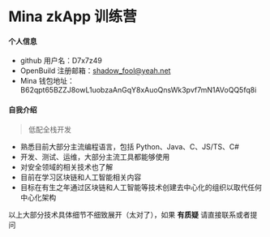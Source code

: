# Mina zkApp 训练营


#### 个人信息

- github 用户名：D7x7z49
- OpenBuild 注册邮箱：shadow_fool@yeah.net
- Mina 钱包地址：B62qpt65BZZJ8owL1uobzaAnGqY8xAuoQnsWk3pvf7mN1AVoQQ5fq8i

#### 自我介绍

> 低配全栈开发

- 熟悉目前大部分主流编程语言，包括 Python、Java、C、JS/TS、C#
- 开发、测试、运维，大部分主流工具都能够使用
- 对安全领域的相关技术也了解
- 目前在学习区块链和人工智能相关内容
- 目标在有生之年通过区块链和人工智能等技术创建去中心化的组织以取代任何中心化架构

以上大部分技术具体细节不细致展开（太对了），如果 **有质疑** 请直接联系或者提问
